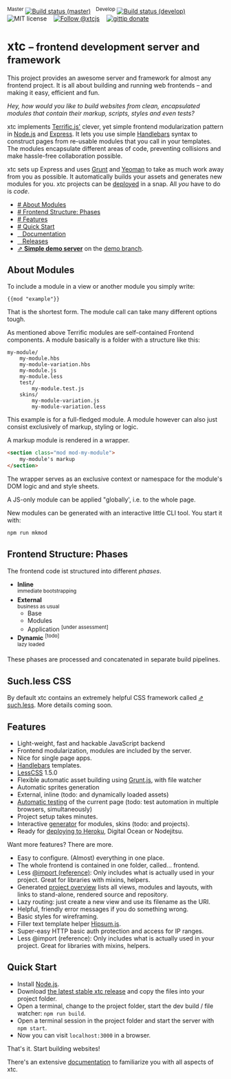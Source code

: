 <sup>Master</sup>&nbsp;[![Build status (master)](http://b.adge.me/travis/MarcDiethelm/xtc/master.svg)](https://travis-ci.org/MarcDiethelm/xtc) &nbsp; <sup>Develop</sup>&nbsp;[![Build status (develop)](http://b.adge.me/travis/MarcDiethelm/xtc/develop.svg)](https://travis-ci.org/MarcDiethelm/xtc) &nbsp;&nbsp; ![MIT license](http://b.adge.me/:license-MIT-brightgreen.svg) &nbsp;&nbsp; [![Follow @xtcjs](http://b.adge.me/:@xtcjs-follow-green.svg)](https://twitter.com/xtcjs) &nbsp;&nbsp; [![gittip donate](http://b.adge.me/:gittip-donate-lightgrey.svg)](https://www.gittip.com/MarcDiethelm/)


# xtc <small>– frontend development server and framework</small>

This project provides an awesome server and framework for almost any frontend project.
It is all about building and running web frontends – and making it easy, efficient and fun.

*Hey, how would you like to build websites from clean, encapsulated modules that contain their markup, scripts, styles and even tests?*

xtc implements [Terrific.js'](http://terrifically.org/) clever, yet simple frontend modularization pattern in [Node.js](http://nodejs.org/) and [Express](http://expressjs.com/). It lets you use simple [Handlebars](http://handlebarsjs.com/) syntax to construct pages from re-usable modules that you call in your templates. The modules encapsulate different areas of code, preventing collisions and make hassle-free collaboration possible.

xtc sets up Express and uses [Grunt](http://gruntjs.com/) and [Yeoman](http://yeoman.io/) to take as much work away from you as possible. It automatically builds your assets and generates new modules for you. xtc projects can be [deployed](#deploying) in a snap. All *you* have to do is *code*.

- [\# About Modules](#about-modules)
- [\# Frontend Structure: Phases](#frontend-structure-phases)
- [\# Features](#features)
- [\# Quick Start](#quick-start)
- [&nbsp;&nbsp; Documentation](Documentation.md)
- [&nbsp;&nbsp; Releases](https://github.com/MarcDiethelm/xtc/releases)
- [⇗ **Simple demo server**](http://xtc.starfleet.info) on the [demo branch](https://github.com/MarcDiethelm/xtc/tree/demo).<br>


## About Modules

To include a module in a view or another module you simply write:

```Handlebars
{{mod "example"}}
```

That is the shortest form. The module call can take many different options tough.

As mentioned above Terrific modules are self-contained Frontend components. A module basically is a folder with a structure like this:

```
my-module/
	my-module.hbs
	my-module-variation.hbs
	my-module.js
	my-module.less
	test/
		my-module.test.js
	skins/
		my-module-variation.js
		my-module-variation.less
```

This example is for a full-fledged module. A module however can also just consist exclusively of markup, styling or logic.

A markup module is rendered in a wrapper.

```html
<section class="mod mod-my-module">
	my-module's markup
</section>
```

The wrapper serves as an exclusive context or namespace for the module's DOM logic and and style sheets.

 A JS-only module can be applied "globally', i.e. to the whole page.

New modules can be generated with an interactive little CLI tool. You start it with:

```bash
npm run mkmod
```

## Frontend Structure: Phases

The frontend code ist structured into different *phases*.

- **Inline**<br>
	<sup>immediate bootstrapping</sup>
- **External**<br>
	<sup>business as usual</sup>
	- Base
	- Modules
	- Application <sup>[under assessment]</sup>
- **Dynamic** <sup>[todo]</sup><br>
	<sup>lazy loaded</sup>

These phases are processed and concatenated in separate build pipelines.

## Such.less CSS

By default xtc contains an extremely helpful CSS framework called [⇗ such.less](https://github.com/MarcDiethelm/such.less). More details coming soon.


## Features


- Light-weight, fast and hackable JavaScript backend
- Frontend modularization, modules are included by the server.
- Nice for single page apps.
- [Handlebars](http://handlebarsjs.com/) templates.
- [LessCSS](https://github.com/less/less.js) 1.5.0
- Flexible automatic asset building using [Grunt.js](http://gruntjs.com/), with file watcher
- Automatic sprites generation
- External, inline (todo: and dynamically loaded assets)
- [Automatic testing](#module-testing) of the current page (todo: test automation in multiple browsers, simultaneously)
- Project setup takes minutes.
- Interactive [generator](#terrific-module-creation) for modules, skins (todo: and projects).
- Ready for [deploying to Heroku](https://gist.github.com/MarcDiethelm/6321844), Digital Ocean or Nodejitsu.

Want more features? There are more.

- Easy to configure. (Almost) everything in one place.
- The whole frontend is contained in one folder, called... frontend.
- Less [@import (reference)](http://lesscss.org/features/#import-options-reference): Only includes what is actually used in your project. Great for libraries with mixins, helpers.
- Generated [project overview](#template-development-and-integration-into-other-backends) lists all views, modules and layouts, with links to stand-alone, rendered source and repository.
- Lazy routing: just create a new view and use its filename as the URI.
- Helpful, friendly error messages if you do something wrong.
- Basic styles for wireframing.
- Filler text template helper [Hipsum.js](https://github.com/MarcDiethelm/Hipsum.js).
- Super-easy HTTP basic auth protection and access for IP ranges.
- Less @import (reference): Only includes what is actually used in your project. Great for libraries with mixins, helpers.


## Quick Start

- Install [Node.js](http://nodejs.org/).
- Download [the latest stable xtc release](https://github.com/MarcDiethelm/xtc/releases) and copy the files into your project folder.
- Open a terminal, change to the project folder, start the dev build / file watcher: `npm run build`.
- Open a terminal session in the project folder and start the server with `npm start`.
- Now you can visit `localhost:3000` in a browser.

That's it. Start building websites!

There's an extensive [documentation](Documentation.md) to familiarize you with all aspects of xtc.
